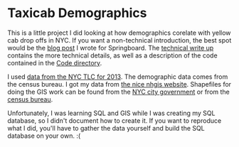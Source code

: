 # Taxicab Demographics
This is a little project I did looking at how demographics corelate with yellow cab drop offs in NYC.
If you want a non-technical introduction, the best spot would be the 
[blog post](https://www.springboard.com/blog/do-rich-people-take-more-taxis/) I wrote for Springboard.
The [technical write up](https://github.com/ThomasProctor/Slide-Rule-Data-Intensive/blob/master/TaxicabProject/TechnicalWriteUp/WriteUp.pdf)
contains the more technical details, as well as a description of the code contained in the [Code directory](https://github.com/ThomasProctor/Slide-Rule-Data-Intensive/tree/master/TaxicabProject/Code).

I used [data from the NYC TLC for 2013](http://www.nyc.gov/html/tlc/html/about/trip_record_data.shtml). 
The demographic data comes from the census bureau. 
I got my data from [the nice nhgis website](https://nhgis.org/).
Shapefiles for doing the GIS work can be found from the [NYC city government](http://www1.nyc.gov/site/planning/data-maps/open-data/districts-download-metadata.page)
or from the [census bureau](https://www.census.gov/geo/maps-data/data/tiger-line.html).

Unfortunately, I was learning SQL and GIS while I was creating my SQL database, so I didn't document how to create it.
If you want to reproduce what I did, you'll have to gather the data yourself and build the SQL database on your own. :(
